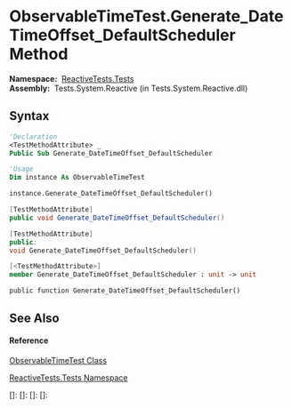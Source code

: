 # ObservableTimeTest.Generate\_DateTimeOffset\_DefaultScheduler Method

**Namespace:**  [ReactiveTests.Tests](ReactiveTests.Tests\ReactiveTests.Tests.md)  
**Assembly:**  Tests.System.Reactive (in Tests.System.Reactive.dll)

## Syntax

```vb
'Declaration
<TestMethodAttribute> _
Public Sub Generate_DateTimeOffset_DefaultScheduler
```

```vb
'Usage
Dim instance As ObservableTimeTest

instance.Generate_DateTimeOffset_DefaultScheduler()
```

```csharp
[TestMethodAttribute]
public void Generate_DateTimeOffset_DefaultScheduler()
```

```c++
[TestMethodAttribute]
public:
void Generate_DateTimeOffset_DefaultScheduler()
```

```fsharp
[<TestMethodAttribute>]
member Generate_DateTimeOffset_DefaultScheduler : unit -> unit 
```

```jscript
public function Generate_DateTimeOffset_DefaultScheduler()
```

## See Also

#### Reference

[ObservableTimeTest Class](ObservableTimeTest\ObservableTimeTest.md)

[ReactiveTests.Tests Namespace](ReactiveTests.Tests\ReactiveTests.Tests.md)

[]: 
[]: 
[]: 
[]: 